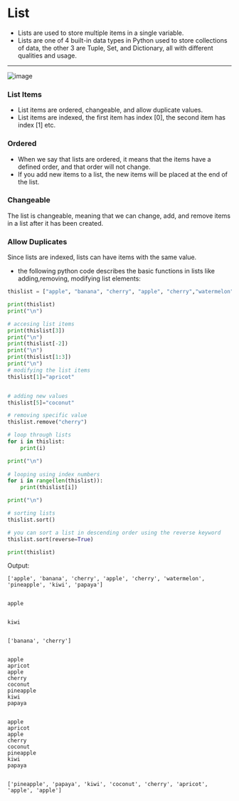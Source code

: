 # List

- Lists are used to store multiple items in a single variable.
- Lists are one of 4 built-in data types in Python used to store collections of data, the other 3 are Tuple, Set, and Dictionary, all with different qualities and usage.

-------------------------------------------------------------------------------------------------------------------------

![image](https://github.com/user-attachments/assets/91f1a0c5-1ab3-44fc-8141-bd9960224fc0)

### List Items

- List items are ordered, changeable, and allow duplicate values.
- List items are indexed, the first item has index [0], the second item has index [1] etc.

### Ordered

- When we say that lists are ordered, it means that the items have a defined order, and that order will not change.
- If you add new items to a list, the new items will be placed at the end of the list.

### Changeable
The list is changeable, meaning that we can change, add, and remove items in a list after it has been created.

### Allow Duplicates
Since lists are indexed, lists can have items with the same value.

- the following python code describes the basic functions in lists like adding,removing, modifying list elements:

```python
thislist = ["apple", "banana", "cherry", "apple", "cherry","watermelon","pineapple","kiwi","papaya"]

print(thislist)
print("\n")

# accesing list items
print(thislist[3])
print("\n")
print(thislist[-2])
print("\n")
print(thislist[1:3])
print("\n")
# modifying the list items
thislist[1]="apricot"


# adding new values
thislist[5]="coconut"

# removing specific value
thislist.remove("cherry")

# loop through lists
for i in thislist:
	print(i)

print("\n")
    
# looping using index numbers
for i in range(len(thislist)):
	print(thislist[i])

print("\n")

# sorting lists
thislist.sort()

# you can sort a list in descending order using the reverse keyword
thislist.sort(reverse=True)

print(thislist)
```

Output:
```
['apple', 'banana', 'cherry', 'apple', 'cherry', 'watermelon', 'pineapple', 'kiwi', 'papaya']


apple


kiwi


['banana', 'cherry']


apple
apricot
apple
cherry
coconut
pineapple
kiwi
papaya


apple
apricot
apple
cherry
coconut
pineapple
kiwi
papaya


['pineapple', 'papaya', 'kiwi', 'coconut', 'cherry', 'apricot', 'apple', 'apple']
```
